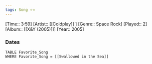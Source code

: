 ```yaml
---
tags: Song ⭐⭐ 
---
```

[Time:: 3:59]
[Artist:: [[Coldplay]] ]
[Genre:: Space Rock]
[Played:: 2]
[Album:: [[X&Y (2005)]]]
[Year:: 2005]
### Dates
````dataview
TABLE Favorite_Song
WHERE Favorite_Song = [[Swallowed in the Sea]]
````
